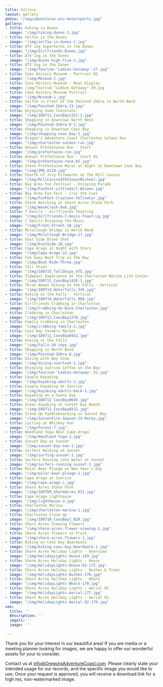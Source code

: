 ```yaml
---
title: Gallery
layout: gallery
photo: "/img/adventures-atv-motorsports.jpg"
gallery:
- title: Hiking in Dunes
  image: "/img/hiking-dunes-1.jpg"
- title: Selfie in the Dunes
  image: "/img/selfie-in-dunes-1.jpg"
- title: ATV'ing Superheros in the Dunes
  image: "/img/Girlfriends-Dunes.jpg"
- title: ATV'ing in the Dunes
  image: "/img/dunes-high-five-1.jpg"
- title: ATV'ing in the Dunes
  image: "/img/Tourism-'Ladies-Getaway'-17.jpg"
- title: Coos History Museum - Portrait 02
  image: "/img/Museum-2.jpg"
- title: Coos History Museum - Boat Display
  image: /img/Tourism "Ladies Getaway"-39.jpg
- title: Coos History Museum Portrait
  image: "/img/Museum-1.jpg"
- title: Selfie in Front of the Painted Zebra in North Bend
  image: "/img/Painted-Zebra-13.jpg"
- title: Enjoying Some Chocolate
  image: "/img/180711_CoosBay1321-1.jpg"
- title: Shopping in Downtown North Bend
  image: "/img/Painted-Zebra-8-1.jpg"
- title: Shopping in Downtown Coos Bay
  image: "/img/shopping-coos-bay-1.jpg"
- title: Oregon's Adventure Coast Charleston Salmon Run
  image: "/img/charleston-salmon-run.jpg"
- title: Annual Prefontaine Run - Start
  image: "/img/prefontaine-run.jpg"
- title: Annual Prefontaine Run - Start 02
  image: "/img/prefontaine-race-02.jpg"
- title: Steve Prefontaine Mural at Night in Downtown Coos Bay
  image: "/img/IMG_0118.jpg"
- title: Fourth of July Fireworks at The Mill Casino
  image: "/img/MillCasino4thStevenMichael.jpg"
- title: Bay Area Fun Festival - Enjoying Parade
  image: "/img/FunFest-LittleGirl-Baloon.jpg"
- title: Bay Area Fun Fest - Cruz the Coos
  image: "/img/FunFest-CruzCoos-YellowCar.jpg"
- title: Storm Watching at Shore Acres State Park
  image: "/img/WaveCrash-8x6.jpg"
- title: 7 Devils - Girlfriends Toasting
  image: "/img/Girlfriends-7-Devis-Toast-Lg.jpg"
- title: 7 Devils Enjoying the Music
  image: "/img/Front-Street-18.jpg"
- title: McCullough Bridge in North Bend
  image: "/img/McCullough-Bridge-17.jpg"
- title: East Side Drone Shot
  image: "/img/EastSide-18.jpg"
- title: Cape Arago at Night with Stars
  image: "/img/Cape-Arago-22.jpg"
- title: Fun Sway Boat Trip on the Bay
  image: "/img/Boat-Ride-Three.jpg"
- title: Tall Ships
  image: "/img/180715_TallShips_475.jpg"
- title: Tidepool Experience at the Charleston Marine Life Center
  image: "/img/180711_CoosBay1426-1.jpg"
- title: Three Women Hiking at the Falls - Vertical
  image: "/img/180714_Waterfalls_345.jpg"
- title: Hiking at the Falls - Vertical
  image: "/img/180714_Waterfalls_068.jpg"
- title: Girlfriends Crabbing in Charleston
  image: "/img/Crabbing-On-Dock-Charleston.jpg"
- title: Crabbing in Charleston
  image: "/img/180712_CoosBay1278.jpg"
- title: Family Crabbing in Charleston
  image: "/img/crabbing-family-1.jpg"
- title: Coos Bay Farmers Market
  image: "/img/180711_CoosBay0452.jpg"
- title: Hiking at the Falls
  image: "/img/Falls-34 copy.jpg"
- title: Shopping in North Bend
  image: "/img/Painted-Zebra-8.jpg"
- title: Dining with Bay View
  image: "/img/dining-overlook-1.jpg"
- title: Enjoying Sunrise Coffee on the Bay
  image: "/img/Tourism-'Ladies-Getaway'-31.jpg"
- title: Couple Kayaking
  image: "/img/kayaking-adults-1.jpg"
- title: Couple Kayaking at Sunrise
  image: "/img/kayaking-adults-back-1.jpg"
- title: Kayaking on a Sunny Day
  image: "/img/180712_CoosBay0645.jpg"
- title: Ocean Kayaking at Sunset Bay Beach
  image: "/img/180712_CoosBay0211.jpg"
- title: Stand Up Paddleboarding on Sunset Bay
  image: "/img/SunsetFire-Season-25-Rocky.jpg"
- title: Cycling at Whiskey Run
  image: "/img/Forest-7.jpg"
- title: Woodland Yoga Near Cape Arago
  image: "/img/Woodland Yoga-2.jpg"
- title: Sunset Bay at Sunset
  image: "/img/sunset-bay-van-1.jpg"
- title: Surfers Walking at Sunset
  image: "/img/surfing-sunset-1.jpg"
- title: Surfers Running into Water at Sunset
  image: "/img/surfers-running-sunset-1.jpg"
- title: Polar Bear Plunge on New Year's Day
  image: "/img/polar-bear-plunge-1.jpg"
- title: Cape Arago at Sunrise
  image: "/img/cape-arago-1.jpg"
- title: Shore Acres State Park
  image: "/img/180709_ShoreAcres_021.jpg"
- title: Cape Arago Lighthouse
  image: "/img/lighthouse-3.jpg"
- title: Charleston Marina
  image: "/img/charleston-marina-1.jpg"
- title: Charleston Close Up
  image: "/img/180710_CoosBay1_028.jpg"
- title: Shore Acres Viewing Flowers
  image: "/img/shore-acres-flower-viewing-1.jpg"
- title: Shore Acres Flowers in Truck
  image: "/img/shore-acres-flowers-1.jpg"
- title: Biking on Coos Bay Boardwalk
  image: "/img/biking-coos-bay-boardwalk-1.jpg"
- title: Shore Acres Holiday Lights - Overview
  image: "/img/HolidayLights-House-169.jpg"
- title: Shore Acres Holiday Lights - House
  image: "/img/HolidayLights-House-02-172.jpg"
- title: Shore Acres Holiday Lights - Bushes & Trees
  image: "/img/HolidayLights-Bushes-176.jpg"
- title: Shore Acres Holiday Lights - Whale
  image: "/img/HolidayLights-Whale-170.jpg"
- title: Shore Acres Holiday Lights - Aerial 02
  image: "/img/HolidayLights-Aerial-177.jpg"
- title: Shore Acres Holiday Lights - Aerial 01
  image: "/img/HolidayLights-Aerial-02-179.jpg"
seo:
  title: ''
  description: ''
  imgalt: ''
  image: ''

---
```

Thank you for your interest in our beautiful area! If you are media or a meeting planner looking for images, we are happy to offer our wonderful assets for your to consider.

Contact us at [info@OregonsAdventureCoast.com](mailto:info@OregonsAdventureCoast.com). Please clearly state your intended usage for our records, and the specific image you would like to use. Once your request is approved, you will receive a download link for a high res, non-watermarked image.